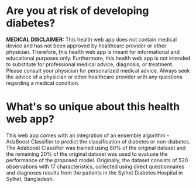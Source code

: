 # Are you at risk of developing diabetes? 

**MEDICAL DISCLAIMER:** This health web app does not contain medical device and has not been approved by healthcare provider or other physician. Therefore, this health web app is meant for informational and educational purposes only. Furthermore, this health web app is not intended to substitute for professional medical advice, diagnosis, or treatment. Please consult your physician for personalized medical advice. Always seek the advice of a physician or other healthcare provider with any questions regarding a medical condition.

# What's so unique about this health web app? 

This web app comes with an integration of an ensemble algorithm - AdaBoost Classifier to predict the classification of diabetes or non-diabetes. The Adaboost Classifier was trained using 80% of the original dataset and the remaining 20% of the original dataset was used to evaluate the performance of the proposed model. Originally, the dataset consists of 520 observations with 17 characteristics, collected using direct questionnaires and diagnoses results from the patients in the Sylhet Diabetes Hospital in Sylhet, Bangladesh.
